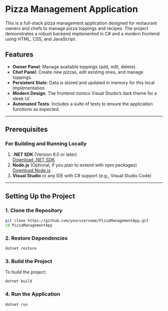 # Pizza Management Application

This is a full-stack pizza management application designed for restaurant owners and chefs to manage pizza toppings and recipes. The project demonstrates a robust backend implemented in C# and a modern frontend using HTML, CSS, and JavaScript.

## Features

- **Owner Panel**: Manage available toppings (add, edit, delete).
- **Chef Panel**: Create new pizzas, edit existing ones, and manage toppings.
- **Persistent State**: Data is stored and updated in memory for this local implementation.
- **Modern Design**: The frontend mimics Visual Studio’s dark theme for a sleek UI.
- **Automated Tests**: Includes a suite of tests to ensure the application functions as expected.

---

## Prerequisites

### For Building and Running Locally
1. **.NET SDK** (Version 6.0 or later)  
   [Download .NET SDK](https://dotnet.microsoft.com/download/dotnet/6.0)
2. **Node.js** (Optional, if you plan to extend with npm packages)  
   [Download Node.js](https://nodejs.org/)
3. **Visual Studio** or any IDE with C# support (e.g., Visual Studio Code)

---

## Setting Up the Project

### 1. Clone the Repository
```bash
git clone https://github.com/yourusername/PizzaManagementApp.git
cd PizzaManagementApp
```
### 2. Restore Dependencies
```bash
dotnet restore
```
### 3. Build the Project
To build the project:
```bash
dotnet build
```
### 4. Run the Application
```bash
dotnet run
```
